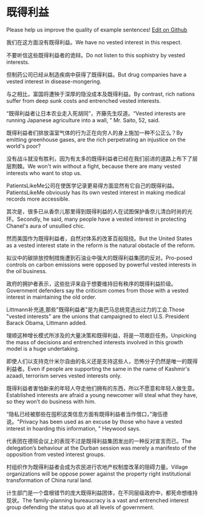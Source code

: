 # 既得利益

Please help us improve the quality of example sentences! [Edit on Github](https://github.com/jiyushe/jiyu-example-sentence-source/blob/main/chinese/jideliyi.md)

<p><span class="chinese">我们在这方面没有既得利益。</span><span class="english">We have no vested interest in this respect.</span></p>

<p><span class="chinese">不要听信这些既得利益者的诡辩。</span><span class="english">Do not listen to this sophistry by vested interests.</span></p>

<p><span class="chinese">但制药公司已经从制造疾病中获得了既得利益。</span><span class="english">But drug companies have a vested interest in disease-mongering.</span></p>

<p><span class="chinese">与之相比，富国将遭殃于深厚的隐没成本及既得利益。</span><span class="english">By contrast, rich nations suffer from deep sunk costs and entrenched vested interests.</span></p>

<p><span class="chinese">“既得利益者让日本农业走入死胡同”，齐藤先生叹道。</span><span class="english">“Vested interests are running Japanese agriculture into a wall, ” Mr. Saito, 52, said.</span></p>

<p><span class="chinese">既得利益者们排放温室气体的行为正在向穷人的身上施加一种不公正么？</span><span class="english">By emitting greenhouse gases, are the rich perpetrating an injustice on the world's poor?</span></p>

<p><span class="chinese">没有战斗就没有胜利，因为有太多的既得利益者已经在我们前进的道路上布下了层层荆棘。</span><span class="english">We won't win without a fight, because there are many vested interests who want to stop us.</span></p>

<p><span class="chinese">PatientsLikeMe公司在使医学记录更易得方面显然有它自己的既得利益。</span><span class="english">PatientsLikeMe obviously has its own vested interest in making medical records more accessible.</span></p>

<p><span class="chinese">其次是，很多已从香奈儿那里得到既得利益的人在试图保护香奈儿清白时尚的光环。</span><span class="english">Secondly, he said, many people have a vested interest in protecting Chanel's aura of unsullied chic.</span></p>

<p><span class="chinese">然而美国作为既得利益者，自然对体系的改革百般阻挠。</span><span class="english">But the United States as a vested interest state in the reform is the natural obstacle of the reform.</span></p>

<p><span class="chinese">拟议中的碳排放控制措施遭到石油业中强大的既得利益集团的反对。</span><span class="english">Pro-posed controls on carbon emissions were opposed by powerful vested interests in the oil business.</span></p>

<p><span class="chinese">政府的拥护者表示，这些批评来自于想要维持旧有秩序的既得利益阶级。</span><span class="english">Government defenders say the criticism comes from those with a vested interest in maintaining the old order.</span></p>

<p><span class="chinese">Littmann补充道,那些"既得利益者"是为奥巴马总统竞选出过力的工会.</span><span class="english">Those "vested interests" are the unions that campaigned to elect U.S. President Barack Obama, Littmann added.</span></p>

<p><span class="chinese">理顺这种增长模式所涉及的大量决策和既得利益，将是一项艰巨任务。</span><span class="english">Unpicking the mass of decisions and entrenched interests involved in this growth model is a huge undertaking.</span></p>

<p><span class="chinese">即使人们以支持克什米尔自由的名义还是支持这些人，恐怖分子仍然是唯一的既得利益者。</span><span class="english">Even if people are supporting the same in the name of Kashmir's azaadi, terrorism serves vested interests only.</span></p>

<p><span class="chinese">既得利益者害怕新来的年轻人夺走他们拥有的东西，所以不愿意和年轻人做生意。</span><span class="english">Established interests are afraid a young newcomer will steal what they have, so they won’t do business with him.</span></p>

<p><span class="chinese">“隐私已经被那些在囤积这类信息方面有既得利益者当作借口，”海伍德说。</span><span class="english">"Privacy has been used as an excuse by those who have a vested interest in hoarding this information, " Heywood says.</span></p>

<p><span class="chinese">代表团在德班会议上的表现不过是既得利益集团发出的一种反对宣言而已。</span><span class="english">The delegation’s behaviour at the Durban session was merely a manifesto of the opposition from vested interest groups.</span></p>

<p><span class="chinese">村组织作为既得利益者会成为农民进行农地产权制度改革的阻碍力量。</span><span class="english">Village organizations will be oppose power against the property right institutional transformation of China rural land.</span></p>

<p><span class="chinese">计生部门是一个盘根错节的庞大既得利益团体，在不同层级政府中，都死命想维持现状。</span><span class="english">The family-planning bureaucracy is a vast and entrenched interest group defending the status quo at all levels of government.</span></p>

